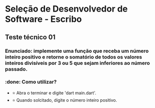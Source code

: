 # Seleção de Desenvolvedor de Software - Escribo 
## Teste técnico 01

### Enunciado: implemente uma função que receba um número inteiro positivo e retorne o somatório de todos os valores inteiros divisíveis por 3 ou 5 que sejam inferiores ao número passado.

### :done: **Como utilizar?**
 -   ⭐️  Abra o terminar e digite 'dart main.dart'.
 -   ⭐️  Quando solcitado, digite o número inteiro positivo.